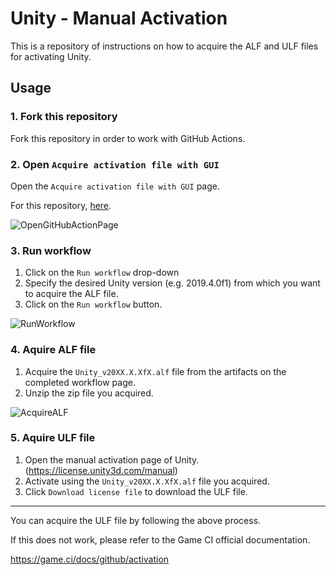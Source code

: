 # Unity - Manual Activation

This is a repository of instructions on how to acquire the ALF and ULF files for activating Unity.


## Usage

### 1. Fork this repository

Fork this repository in order to work with GitHub Actions.


### 2. Open `Acquire activation file with GUI`

Open the `Acquire activation file with GUI` page.

For this repository, [here](https://github.com/mackysoft/Unity-ManualActivation/actions/workflows/ActivationWithGUI.yaml).

![OpenGitHubActionPage](https://user-images.githubusercontent.com/13536348/114270217-255a5f80-9a46-11eb-9555-febf8f20ae4e.jpg)


### 3. Run workflow

1. Click on the `Run workflow` drop-down
2. Specify the desired Unity version (e.g. 2019.4.0f1) from which you want to acquire the ALF file.
3. Click on the `Run workflow` button.

![RunWorkflow](https://user-images.githubusercontent.com/13536348/114270225-28555000-9a46-11eb-8589-9b225d819082.jpg)


### 4. Aquire ALF file

1. Acquire the `Unity_v20XX.X.XfX.alf` file from the artifacts on the completed workflow page.
2. Unzip the zip file you acquired.

![AcquireALF](https://user-images.githubusercontent.com/13536348/114270233-2db29a80-9a46-11eb-86d5-9d2ba52056d1.jpg)


### 5. Aquire ULF file

1. Open the manual activation page of Unity. (https://license.unity3d.com/manual)
2. Activate using the `Unity_v20XX.X.XfX.alf` file you acquired.
3. Click `Download license file` to download the ULF file.

---

You can acquire the ULF file by following the above process.

If this does not work, please refer to the Game CI official documentation.

https://game.ci/docs/github/activation
